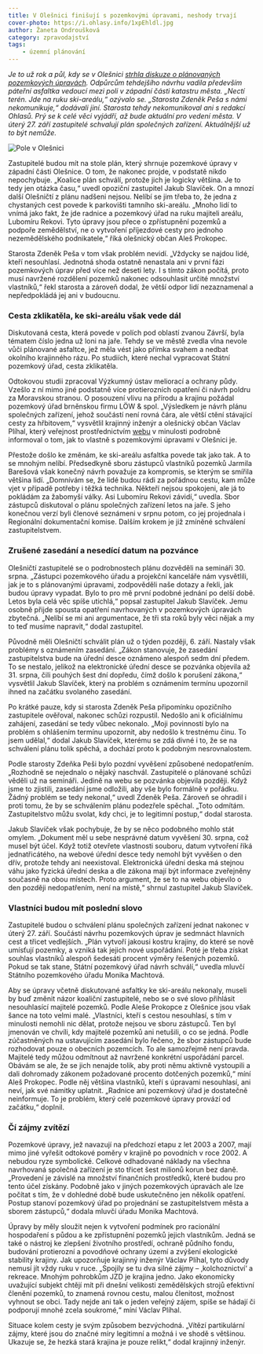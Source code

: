 ```yaml
---
title: V Olešnici finišují s pozemkovými úpravami, neshody trvají
cover-photo: https://i.ohlasy.info/1xpEhldl.jpg
author: Žaneta Ondroušková
category: zpravodajství
tags:
    - územní plánování
---
```


*Je to už rok a půl, kdy se v Olešnici [strhla diskuze o plánovaných pozemkových úpravách](http://ohlasy.info/clanky/2015/03/olesnicka-asfaltka.html). Odpůrcům tehdejšího návrhu vadila především páteřní asfaltka vedoucí mezi poli v západní části katastru města. „Nectí terén. Jde na ruku ski-areálu,“ ozývalo se. „Starosta Zdeněk Peša s námi nekomunikuje,“ dodávali jiní. Starosta tehdy nekomunikoval ani s redakcí Ohlasů. Prý se k celé věci vyjádří, až bude aktuální pro vedení města. V úterý 27. září zastupitelé schvalují plán společných zařízení. Aktuálnější už to být nemůže.*

<img src="https://i.ohlasy.info/1xpEhld.jpg" alt="Pole v Olešnici" class="img-responsive img-popup" data-author="Žaneta Ondroušková">

Zastupitelé budou mít na stole plán, který shrnuje pozemkové úpravy v západní části Olešnice. O tom, že nakonec projde, v podstatě nikdo nepochybuje. „Koalice plán schválí, protože jich je logicky většina. Je to tedy jen otázka času,“ uvedl opoziční zastupitel Jakub Slavíček. On a mnozí další Olešničtí z plánu nadšeni nejsou. Nelíbí se jim třeba to, že jedna z chystaných cest povede k parkovišti tamního ski-areálu. „Mnoho lidí to vnímá jako fakt, že jde radnice a pozemkový úřad na ruku majiteli areálu, Lubomíru Rekovi. Tyto úpravy jsou přece o zpřístupnění pozemků a podpoře zemědělství, ne o vytvoření příjezdové cesty pro jednoho nezemědělského podnikatele,“ říká olešnický občan Aleš Prokopec.

Starosta Zdeněk Peša v tom však problém nevidí. „Vždycky se najdou lidé, kteří nesouhlasí. Jednotná shoda ostatně nenastala ani v první fázi pozemkových úprav před více než deseti lety. I s tímto zákon počítá, proto musí navržené rozdělení pozemků nakonec odsouhlasit určité množství vlastníků,“ řekl starosta a zároveň dodal, že větší odpor lidí nezaznamenal a nepředpokládá jej ani v budoucnu.

### Cesta zklikatěla, ke ski-areálu však vede dál

Diskutovaná cesta, která povede v polích pod oblastí zvanou Závrší, byla tématem číslo jedna už loni na jaře. Tehdy se ve městě zvedla vlna nevole vůči plánované asfaltce, jež měla vést jako přímka svahem a nedbat okolního krajinného rázu. Po studiích, které nechal vypracovat Státní pozemkový úřad, cesta zklikatěla.

Odtokovou studii zpracoval Výzkumný ústav meliorací a ochrany půdy. Vzešlo z ní mimo jiné podstatně více protierozních opatření či návrh poldru za Moravskou stranou. O posouzení vlivu na přírodu a krajinu požádal pozemkový úřad brněnskou firmu LÖW & spol. „Výsledkem je návrh plánu společných zařízení, jehož součástí není rovná čára, ale větší ctění stávající cesty za hřbitovem,“ vysvětlil krajinný inženýr a olešnický občan Václav Plíhal, který veřejnost prostřednictvím [webu](http://zmola.cz/) v minulosti podrobně informoval o tom, jak to vlastně s pozemkovými úpravami v Olešnici je.

Přestože došlo ke změnám, ke ski-areálu asfaltka povede tak jako tak.  A to se mnohým nelíbí. Předsedkyně sboru zástupců vlastníků pozemků Jarmila Barešová však konečný návrh považuje za kompromis, se kterým se smířila většina lidí. „Domnívám se, že lidé budou rádi za pořádnou cestu, kam může vjet v případě potřeby i těžká technika. Někteří nejsou spokojeni, ale já to pokládám za žabomyší války. Asi Lubomíru Rekovi závidí,“ uvedla. Sbor zástupců diskutoval o plánu společných zařízení letos na jaře. S jeho konečnou verzí byli členové seznámeni v srpnu potom, co jej projednala i Regionální dokumentační komise. Dalším krokem je již zmíněné schválení zastupitelstvem.

### Zrušené zasedání a nesedící datum na pozvánce

Olešničtí zastupitelé se o podrobnostech plánu dozvěděli na semináři 30. srpna. „Zástupci pozemkového úřadu a projekční kanceláře nám vysvětlili, jak je to s plánovanými úpravami, zodpověděli naše dotazy a řekli, jak budou úpravy vypadat. Bylo to pro mě první podobné jednání po delší době. Letos byla celá věc spíše utichlá,“ popsal zastupitel Jakub Slavíček. Jemu osobně přijde spousta opatření navrhovaných v pozemkových úpravách zbytečná. „Nelíbí se mi ani argumentace, že tři sta roků byly věci nějak a my to teď musíme napravit,“ dodal zastupitel.

Původně měli Olešničtí schválit plán už o týden později, 6. září. Nastaly však problémy s oznámením zasedání. „Zákon stanovuje, že zasedání zastupitelstva bude na úřední desce oznámeno alespoň sedm dní předem. To se nestalo, jelikož na elektronické úřední desce se pozvánka objevila až 31. srpna, čili pouhých šest dní dopředu, čímž došlo k porušení zákona,“ vysvětlil Jakub Slavíček, který na problém s oznámením termínu upozornil ihned na začátku svolaného zasedání.

Po krátké pauze, kdy si starosta Zdeněk Peša připomínku opozičního zastupitele ověřoval, nakonec schůzi rozpustil. Nedošlo ani k oficiálnímu zahájení, zasedání se tedy vůbec nekonalo. „Moji povinností bylo na problém s ohlášením termínu upozornit, aby nedošlo k trestnému činu. To jsem udělal,“ dodal Jakub Slavíček, kterému se zdá divné i to, že se na schválení plánu tolik spěchá, a dochází proto k podobným nesrovnalostem.

Podle starosty Zdeňka Peši bylo pozdní vyvěšení způsobené nedopatřením. „Rozhodně se nejednalo o nějaký naschvál. Zastupitelé o plánované schůzi věděli už na semináři. Jedině na webu se pozvánka objevila později. Když jsme to zjistili, zasedání jsme odložili, aby vše bylo formálně v pořádku. Žádný problém se tedy nekonal,“ uvedl Zdeněk Peša. Zároveň se ohradil i proti tomu, že by se schválením plánu podezřele spěchal. „Toto odmítám. Zastupitelstvo můžu svolat, kdy chci, je to legitimní postup,“ dodal starosta.

Jakub Slavíček však pochybuje, že by se něco podobného mohlo stát omylem. „Dokument měl u sebe nesprávné datum vyvěšení 30. srpna, což musel být účel. Když totiž otevřete vlastnosti souboru, datum vytvoření říká jednatřicátého, na webové úřední desce tedy nemohl být vyvěšen o den dřív, protože tehdy ani neexistoval. Elektronická úřední deska má stejnou váhu jako fyzická úřední deska a dle zákona mají být informace zveřejněny současně na obou místech. Proto argument, že se to na webu objevilo o den později nedopatřením, není na místě,“ shrnul zastupitel Jakub Slavíček.

### Vlastníci budou mít poslední slovo

Zastupitelé budou o schválení plánu společných zařízení jednat nakonec v úterý 27. září. Součástí návrhu pozemkových úprav je sedmnáct hlavních cest a třicet vedlejších. „Plán vytvoří jakousi kostru krajiny, do které se nově umísťují pozemky, a vzniká tak jejich nové uspořádání. Poté je třeba získat souhlas vlastníků alespoň šedesáti procent výměry řešených pozemků. Pokud se tak stane, Státní pozemkový úřad návrh schválí,“ uvedla mluvčí Státního pozemkového úřadu Monika Machtová.

Aby se úpravy včetně diskutované asfaltky ke ski-areálu nekonaly, museli by buď změnit názor koaliční zastupitelé, nebo se o své slovo přihlásit nesouhlasící majitelé pozemků. Podle Aleše Prokopce z Olešnice jsou však šance na toto velmi malé. „Vlastníci, kteří s cestou nesouhlasí, s tím v minulosti nemohli nic dělat, protože nejsou ve sboru zástupců. Ten byl jmenován ve chvíli, kdy majitelé pozemků ani netušili, o co se jedná. Podle zúčastněných na ustavujícím zasedání bylo řečeno, že sbor zástupců bude rozhodovat pouze o obecních pozemcích. To ale samozřejmě není pravda. Majitelé tedy můžou odmítnout až navržené konkrétní uspořádání parcel. Obávám se ale, že se jich nenajde tolik, aby proti němu aktivně vystoupili a dali dohromady zákonem požadované procento dotčených pozemků,“ míní Aleš Prokopec. Podle něj většina vlastníků, kteří s úpravami nesouhlasí, ani neví, jak své námitky uplatnit. „Radnice ani pozemkový úřad je dostatečně neinformuje. To je problém, který celé pozemkové úpravy provází od začátku,“ doplnil.

### Čí zájmy zvítězí

Pozemkové úpravy, jež navazují na předchozí etapu z let 2003 a 2007, mají mimo jiné vyřešit odtokové poměry v krajině po povodních v roce 2002. A nebudou ryze symbolické. Celkové odhadované náklady na všechna navrhovaná společná zařízení je sto třicet šest milionů korun bez daně. „Provedení je závislé na množství finančních prostředků, které budou pro tento účel získány. Podobně jako v jiných pozemkových úpravách ale lze počítat s tím, že v dohledné době bude uskutečněno jen několik opatření. Postup stanoví pozemkový úřad po projednání se zastupitelstvem města a sborem zástupců,“ dodala mluvčí úřadu Monika Machtová.

Úpravy by měly sloužit nejen k vytvoření podmínek pro racionální hospodaření s půdou a ke zpřístupnění pozemků jejich vlastníkům. Jedná se také o nástroj ke zlepšení životního prostředí, ochraně půdního fondu, budování protierozní a povodňové ochrany území a zvýšení ekologické stability krajiny. Jak upozorňuje krajinný inženýr Václav Plíhal, tyto důvody nemusí jít vždy ruku v ruce. „Spojily se tu dva silné zájmy – ‚kolchoznictví‘ a rekreace. Mnohým pohrobkům JZD je krajina jedno. Jako ekonomicky uvažující subjekt chtějí mít při dnešní velikosti zemědělských strojů efektivní členění pozemků, to znamená rovnou cestu, malou členitost, možnost vyhnout se obci. Tady nejde ani tak o jeden veřejný zájem, spíše se hádají či podporují mnohé zcela soukromé,“ míní Václav Plíhal.

Situace kolem cesty je svým způsobem bezvýchodná. „Vítězí partikulární zájmy, které jsou do značné míry legitimní a možná i ve shodě s většinou. Ukazuje se, že hezká stará krajina je pouze relikt,“ dodal krajinný inženýr.
